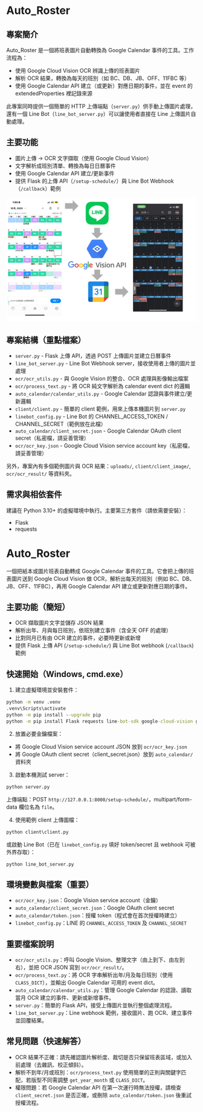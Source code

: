 # Auto_Roster

## 專案簡介

Auto_Roster 是一個將班表圖片自動轉換為 Google Calendar 事件的工具。工作流程為：

- 使用 Google Cloud Vision OCR 辨識上傳的班表圖片
- 解析 OCR 結果，轉換為每天的班別（如 BC、DB、JB、OFF、11FBC 等）
- 使用 Google Calendar API 建立（或更新）對應日期的事件，並在 event 的 extendedProperties 裡記錄來源

此專案同時提供一個簡單的 HTTP 上傳端點（`server.py`）供手動上傳圖片處理，還有一個 Line Bot（`line_bot_server.py`）可以讓使用者直接在 Line 上傳圖片自動處理。

## 主要功能

- 圖片上傳 -> OCR 文字擷取（使用 Google Cloud Vision）
- 文字解析成班別清單、轉換為每日日曆事件
- 使用 Google Calendar API 建立/更新事件
- 提供 Flask 的上傳 API（`/setup-schedule/`）與 Line Bot Webhook（`/callback`）範例

![image](https://github.com/JasonChang0320/Auto_Roster/blob/main/image/flow.png)

## 專案結構（重點檔案）

- `server.py` - Flask 上傳 API，透過 POST 上傳圖片並建立日曆事件
- `line_bot_server.py` - Line Bot Webhook server，接收使用者上傳的圖片並處理
- `ocr/ocr_utils.py` - 與 Google Vision 的整合、OCR 處理與影像輸出檔案
- `ocr/process_text.py` - 將 OCR 純文字解析為 calendar event dict 的邏輯
- `auto_calendar/calendar_utils.py` - Google Calendar 認證與事件建立/更新邏輯
- `client/client.py` - 簡單的 client 範例，用來上傳本機圖片到 `server.py`
- `linebot_config.py` - Line Bot 的 CHANNEL_ACCESS_TOKEN / CHANNEL_SECRET（範例放在此檔）
- `auto_calendar/client_secret.json` - Google Calendar OAuth client secret（私密檔，請妥善管理）
- `ocr/ocr_key.json` - Google Cloud Vision service account key（私密檔，請妥善管理）

另外，專案內有多個範例圖片與 OCR 結果：`uploads/`, `client/client_image/`, `ocr/ocr_result/` 等資料夾。

## 需求與相依套件

建議在 Python 3.10+ 的虛擬環境中執行。主要第三方套件（請依需要安裝）：

- Flask
- requests

# Auto_Roster

一個把紙本或圖片班表自動轉成 Google Calendar 事件的工具。它會把上傳的班表圖片送到 Google Cloud Vision 做 OCR，解析出每天的班別（例如 BC、DB、JB、OFF、11FBC），再用 Google Calendar API 建立或更新對應日期的事件。

## 主要功能（簡短）

- OCR 擷取圖片文字並儲存 JSON 結果
- 解析出年、月與每日班別，依班別建立事件（含全天 OFF 的處理）
- 比對同月已有由 OCR 建立的事件，必要時更新或新增
- 提供 Flask 上傳 API (`/setup-schedule/`) 與 Line Bot webhook (`/callback`) 範例

## 快速開始（Windows, cmd.exe）

1. 建立虛擬環境並安裝套件：

```bat
python -m venv .venv
.venv\Scripts\activate
python -m pip install --upgrade pip
python -m pip install Flask requests line-bot-sdk google-cloud-vision google-api-python-client google-auth-httplib2 google-auth-oauthlib opencv-python numpy
```

2. 放置必要金鑰檔案：

- 將 Google Cloud Vision service account JSON 放到 `ocr/ocr_key.json`
- 將 Google OAuth client secret（client_secret.json）放到 `auto_calendar/` 資料夾

3. 啟動本機測試 server：

```bat
python server.py
```

上傳端點：POST `http://127.0.0.1:8000/setup-schedule/`，multipart/form-data 欄位名為 `file`。

4. 使用範例 client 上傳圖檔：

```bat
python client\client.py
```

或啟動 Line Bot（已在 `linebot_config.py` 填好 token/secret 且 webhook 可被外界存取）：

```bat
python line_bot_server.py
```

## 環境變數與檔案（重要）

- `ocr/ocr_key.json`：Google Vision service account（金鑰）
- `auto_calendar/client_secret.json`：Google OAuth client secret
- `auto_calendar/token.json`：授權 token（程式會在首次授權時建立）
- `linebot_config.py`：LINE 的 `CHANNEL_ACCESS_TOKEN` 及 `CHANNEL_SECRET`

## 重要檔案說明

- `ocr/ocr_utils.py`：呼叫 Google Vision、整理文字（由上到下、由左到右），並把 OCR JSON 寫到 `ocr/ocr_result/`。
- `ocr/process_text.py`：將 OCR 字串解析出年/月及每日班別（使用 `CLASS_DICT`），並輸出 Google Calendar 可用的 event dict。
- `auto_calendar/calendar_utils.py`：管理 Google Calendar 的認證、讀取當月 OCR 建立的事件、更新或新增事件。
- `server.py`：簡單的 Flask API，接受上傳圖片並執行整個處理流程。
- `line_bot_server.py`：Line webhook 範例，接收圖片、跑 OCR、建立事件並回覆結果。

## 常見問題（快速解答）

- OCR 結果不正確：請先確認圖片解析度、裁切是否只保留班表區域，或加入前處理（去雜訊、校正傾斜）。
- 解析不到年/月或班別：`ocr/process_text.py` 使用簡單的正則與關鍵字匹配，若版型不同需調整 `get_year_month` 或 `CLASS_DICT`。
- 權限問題：若 Google Calendar API 在第一次運行時無法授權，請檢查 `client_secret.json` 是否正確，或刪除 `auto_calendar/token.json` 後重試授權流程。
